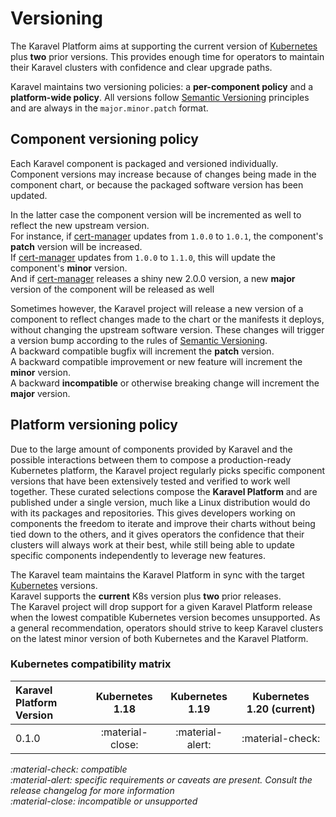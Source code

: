 # Versioning

The Karavel Platform aims at supporting the current version of [Kubernetes] plus **two** prior versions. This
provides enough time for operators to maintain their Karavel clusters with confidence and clear upgrade paths.

Karavel maintains two versioning policies: a **per-component policy** and a **platform-wide policy**.
All versions follow [Semantic Versioning] principles and are always in the `major.minor.patch` format.

## Component versioning policy

Each Karavel component is packaged and versioned individually. Component versions may increase because of
changes being made in the component chart, or because the packaged software version has been updated. 

In the latter case the component version will be incremented as well to reflect the new upstream version.  
For instance, if [cert-manager] updates from `1.0.0` to `1.0.1`, the component's **patch** version will be increased.  
If [cert-manager] updates from `1.0.0` to `1.1.0`, this will update the component's **minor** version.  
And if [cert-manager] releases a shiny new 2.0.0 version, a new **major** version of the component will be released as well

Sometimes however, the Karavel project will release a new version of a component to reflect changes made to the chart
or the manifests it deploys, without changing the upstream software version. 
These changes will trigger a version bump according to the rules of [Semantic Versioning].  
A backward compatible bugfix will increment the **patch** version.  
A backward compatible improvement or new feature will increment the **minor** version.  
A backward **incompatible** or otherwise breaking change will increment the **major** version.  

## Platform versioning policy

Due to the large amount of components provided by Karavel and the possible interactions between them to compose
a production-ready Kubernetes platform, the Karavel project regularly picks specific component versions that have been
extensively tested and verified to work well together. These curated selections compose the **Karavel Platform** and are published
under a single version, much like a Linux distribution would do with its packages and repositories. This gives developers working
on components the freedom to iterate and improve their charts without being tied down to the others, and it gives operators
the confidence that their clusters will always work at their best, while still being able to update specific components independently
to leverage new features.

The Karavel team maintains the Karavel Platform in sync with the target [Kubernetes] versions.  
Karavel supports the **current** K8s version plus **two** prior releases.  
The Karavel project will drop support for a given Karavel Platform release when the lowest compatible Kubernetes version
becomes unsupported. As a general recommendation, operators should strive to keep Karavel clusters on the latest minor
version of both Kubernetes and the Karavel Platform.

### Kubernetes compatibility matrix

| Karavel Platform Version  | Kubernetes 1.18    | Kubernetes 1.19    | Kubernetes 1.20 (current)    |
|:--------------------------|:------------------:|:------------------:|:----------------------------:|
| 0.1.0                     | :material-close:   | :material-alert:   | :material-check:             |

*:material-check: compatible*  
*:material-alert: specific requirements or caveats are present. Consult the release changelog for more information*  
*:material-close: incompatible or unsupported*  

[Kubernetes]: https://kubernetes.io/docs/setup/release/version-skew-policy/
[Semantic Versioning]: https://semver.org
[cert-manager]: components/core/cert-manager.md
